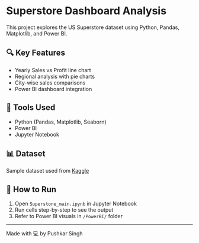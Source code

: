 # Superstore Dashboard Analysis

This project explores the US Superstore dataset using Python, Pandas, Matplotlib, and Power BI.

## 🔍 Key Features
- Yearly Sales vs Profit line chart
- Regional analysis with pie charts
- City-wise sales comparisons
- Power BI dashboard integration

## 📁 Tools Used
- Python (Pandas, Matplotlib, Seaborn)
- Power BI
- Jupyter Notebook

## 📊 Dataset
Sample dataset used from [Kaggle](https://www.kaggle.com/datasets)

## 📌 How to Run
1. Open `Superstone_main.ipynb` in Jupyter Notebook
2. Run cells step-by-step to see the output
3. Refer to Power BI visuals in `/PowerBI/` folder

---

Made with 💻 by Pushkar Singh
